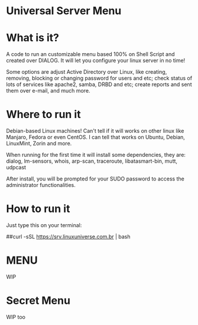 # Universal Server Menu

# What is it?

A code to run an customizable menu based 100% on Shell Script and created over DIALOG.
It will let you configure your linux server in no time!

Some options are adjust Active Directory over Linux, like creating, removing, blocking or changing password for users and etc; check status of lots of services like apache2, samba, DRBD and etc; create reports and sent them over e-mail, and much more.

# Where to run it

Debian-based Linux machines!
Can't tell if it will works on other linux like Manjaro, Fedora or even CentOS.
I can tell that works on Ubuntu, Debian, LinuxMint, Zorin and more.

When running for the first time it will install some dependencies, they are:
dialog, lm-sensors, whois, arp-scan, traceroute, libatasmart-bin, mutt, udpcast

After install, you will be prompted for your SUDO password to access the administrator functionalities.

# How to run it

Just type this on your terminal:

##curl -sSL https://srv.linuxuniverse.com.br | bash

# MENU

WIP

# Secret Menu

WIP too
